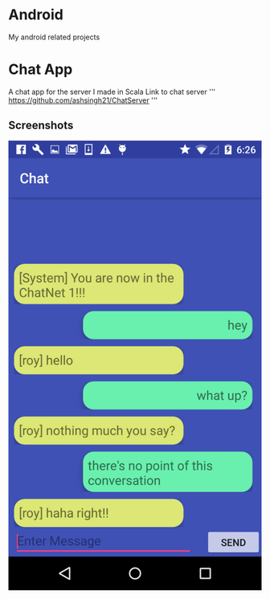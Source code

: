 # Android

My android related projects

# Chat App
A chat app for the server I made in Scala 
Link to chat server ''' https://github.com/ashsingh21/ChatServer '''

## Screenshots
![Alt text](Chat/screenshots/chat.png?raw=true "Optional Title")
